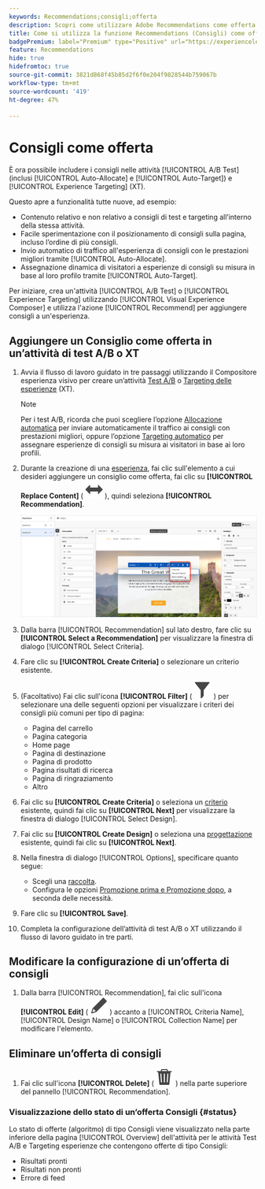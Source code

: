 ```yaml
---
keywords: Recommendations;consigli;offerta
description: Scopri come utilizzare Adobe Recommendations come offerta all’interno di test A/B (tra cui Allocazione automatica e Targeting automatico) e attività di Experience Targeting (XT).
title: Come si utilizza la funzione Recommendations (Consigli) come offerta in altri tipi di attività?
badgePremium: label="Premium" type="Positive" url="https://experienceleague.adobe.com/docs/target/using/introduction/intro.html?lang=it#premium newtab=true" tooltip="Scopri cosa è incluso in Target Premium."
feature: Recommendations
hide: true
hidefromtoc: true
source-git-commit: 3821d868f45b85d2f6f0e204f9828544b759067b
workflow-type: tm+mt
source-wordcount: '419'
ht-degree: 47%

---
```


# Consigli come offerta

È ora possibile includere i consigli nelle attività [!UICONTROL A/B Test] (inclusi [!UICONTROL Auto-Allocate] e [!UICONTROL Auto-Target]) e [!UICONTROL Experience Targeting] (XT).

Questo apre a funzionalità tutte nuove, ad esempio:

* Contenuto relativo e non relativo a consigli di test e targeting all’interno della stessa attività.
* Facile sperimentazione con il posizionamento di consigli sulla pagina, incluso l’ordine di più consigli.
* Invio automatico di traffico all&#39;esperienza di consigli con le prestazioni migliori tramite [!UICONTROL Auto-Allocate].
* Assegnazione dinamica di visitatori a esperienze di consigli su misura in base al loro profilo tramite [!UICONTROL Auto-Target].

Per iniziare, crea un&#39;attività [!UICONTROL A/B Test] o [!UICONTROL Experience Targeting] utilizzando [!UICONTROL Visual Experience Composer] e utilizza l&#39;azione [!UICONTROL Recommend] per aggiungere consigli a un&#39;esperienza.

## Aggiungere un Consiglio come offerta in un’attività di test A/B o XT

1. Avvia il flusso di lavoro guidato in tre passaggi utilizzando il Compositore esperienza visivo per creare un’attività [Test A/B](/help/main/c-activities/t-test-ab/t-test-create-ab/test-create-ab.md) o [Targeting delle esperienze](/help/main/c-activities/t-experience-target/t-xt-create/xt-create.md) (XT).

   >[!NOTE]
   >
   >Per i test A/B, ricorda che puoi scegliere l’opzione [Allocazione automatica](/help/main/c-activities/automated-traffic-allocation/automated-traffic-allocation.md) per inviare automaticamente il traffico ai consigli con prestazioni migliori, oppure l’opzione [Targeting automatico](/help/main/c-activities/auto-target/auto-target-to-optimize.md) per assegnare esperienze di consigli su misura ai visitatori in base ai loro profili.

1. Durante la creazione di una [esperienza](/help/main/c-experiences/c-visual-experience-composer/viztarget-options.md), fai clic sull&#39;elemento a cui desideri aggiungere un consiglio come offerta, fai clic su **[!UICONTROL Replace Content]** ( ![icona Sostituisci contenuto](/help/main/assets/icons/Switch.svg) ), quindi seleziona **[!UICONTROL Recommendation]**.

   ![Inserire un Consiglio come offerta](/help/main/c-recommendations/t-create-recs-activity/assets/recs-as-offer.png)

1. Dalla barra [!UICONTROL Recommendation] sul lato destro, fare clic su **[!UICONTROL Select a Recommendation]** per visualizzare la finestra di dialogo [!UICONTROL Select Criteria].

1. Fare clic su **[!UICONTROL Create Criteria]** o selezionare un criterio esistente.

1. (Facoltativo) Fai clic sull&#39;icona **[!UICONTROL Filter]** ( ![icona Filtro](/help/main/assets/icons/Filter.svg) ) per selezionare una delle seguenti opzioni per visualizzare i criteri dei consigli più comuni per tipo di pagina:

   * Pagina del carrello
   * Pagina categoria
   * Home page
   * Pagina di destinazione
   * Pagina di prodotto
   * Pagina risultati di ricerca
   * Pagina di ringraziamento
   * Altro

1. Fai clic su **[!UICONTROL Create Criteria]** o seleziona un [criterio](/help/main/c-recommendations/c-algorithms/algorithms.md) esistente, quindi fai clic su **[!UICONTROL Next]** per visualizzare la finestra di dialogo [!UICONTROL Select Design].

1. Fai clic su **[!UICONTROL Create Design]** o seleziona una [progettazione](/help/main/c-recommendations/c-design-overview/design-overview.md) esistente, quindi fai clic su **[!UICONTROL &#x200B; Next]**.

1. Nella finestra di dialogo [!UICONTROL Options], specificare quanto segue:

   * Scegli una [raccolta](/help/main/c-recommendations/c-products/collections.md).
   * Configura le opzioni [Promozione prima e Promozione dopo](/help/main/c-recommendations/t-create-recs-activity/adding-promotions.md), a seconda delle necessità.

1. Fare clic su **[!UICONTROL Save]**.
1. Completa la configurazione dell’attività di test A/B o XT utilizzando il flusso di lavoro guidato in tre parti.

## Modificare la configurazione di un’offerta di consigli

1. Dalla barra [!UICONTROL Recommendation], fai clic sull&#39;icona **[!UICONTROL Edit]** ( ![icona Modifica](/help/main/assets/icons/Edit.svg) ) accanto a [!UICONTROL Criteria Name], [!UICONTROL Design Name] o [!UICONTROL Collection Name] per modificare l&#39;elemento.

## Eliminare un’offerta di consigli

1. Fai clic sull&#39;icona **[!UICONTROL Delete]** ( ![icona Elimina](/help/main/assets/icons/Delete.svg) ) nella parte superiore del pannello [!UICONTROL Recommendation].

### Visualizzazione dello stato di un’offerta Consigli {#status}

Lo stato di offerte (algoritmo) di tipo Consigli viene visualizzato nella parte inferiore della pagina [!UICONTROL Overview] dell&#39;attività per le attività Test A/B e Targeting esperienze che contengono offerte di tipo Consigli:

* Risultati pronti
* Risultati non pronti
* Errore di feed
